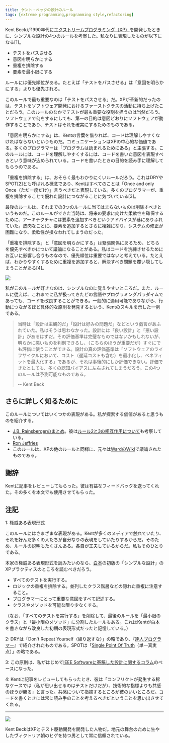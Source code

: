 ```yaml
---
title: ケント・ベックの設計のルール
tags: [extreme programming,programming style,refactoring]
---
```


<!-- Kent Beck came up with his four rules of simple design while he was developing ExtremeProgramming in the late 1990's. I express them like this. [1]- -->

Kent Beckが1990年代に[エクストリームプログラミング（XP）](/ExtremeProgramming)を開発したときに、シンプルな設計の4つのルールを考案した。私なりに表現したものが以下になる[1]。

<!-- Passes the tests
 !-- Reveals intention
 !-- No duplication
 !-- Fewest elements -->

* テストをパスさせる
* 意図を明らかにする
* 重複を排除する
* 要素を最小限にする

<!-- The rules are in priority order, so "passes the tests" takes priority over "reveals intention" -->
ルールには優先順位がある。たとえば「テストをパスさせる」は「意図を明らかにする」よりも優先される。

<!-- The most important of the rules is "passes the tests".  -->
<!-- XP was revolutionary in how it raised testing to a first-class activity in software development, 
 !-- 	so it's natural that testing should play a prominent role in these rules.  -->
<!-- The point is 
 !-- that whatever else you do with the software, 
 !-- 	the primary aim is that it works as intended and 
 !-- 	tests are there to ensure that happens. -->

このルールで最も重要なのは「テストをパスさせる」だ。XPが革新的だったのは、テストをソフトウェア開発におけるファーストクラスの活動に持ち上げたことだろう。このルールのなかでテストが最も重要な役割を担うのは当然だろう。ソフトウェアで何をするにしても、第一の目的は意図どおりにソフトウェアが動作することであり、テストはそれを確実にするためのものである。

<!-- "Reveals intention" is Kent's way of saying the code should be easy to understand.  -->
<!-- Communication is a core value of Extreme Programing, 
 !-- 	and many programmers like to stress that programs are there to be read by people.  -->
<!-- Kent's form of expressing this rule
 !-- 	implies that the key to enabling understanding 
 !-- 	is to express your intention in the code,  -->
<!-- so that your readers can understand what your purpose was when writing it. -->

「意図を明らかにする」は、Kentの言葉を借りれば、コードは理解しやすくなければならないというものだ。コミュニケーションはXPの中心的な価値である。多くのプログラマーは「プログラムは読まれるためにある」と主張する。このルールには、コードを理解しやすくするには、コードを書いた意図を表現すべきという意味が込められている。コードを書いたときの目的を読み手に理解してもらうのである。

<!-- The "no duplication" is perhaps the most powerfully subtle of these rules.  -->
<!-- It's a notion expressed elsewhere as DRY or SPOT [2], 
 !-- 	Kent expressed it as saying everything should be said "Once and only Once."  -->
<!-- Many programmers have observed 
 !-- 	that the exercise of eliminating duplication is a powerful way to drive out good designs. [3] -->

「重複を排除する」は、おそらく最もわかりにくいルールだろう。これはDRYやSPOT[2]とも呼ばれる概念であり、Kentはすべてのことは「Once and only Once（ただ一度だけ）」言うべきだと表現している。多くのプログラマーが、重複を排除することで優れた設計につながることに気づいている[3]。

<!-- The last rule tells us that anything that doesn't serve the three prior rules 
 !-- 	should be removed.  -->
<!-- At the time 
 !-- 	these rules were formulated there was a lot of design advice 
 !-- 	around adding elements to an architecture in order to increase flexibility 
 !-- 	for future requirements.  -->
<!-- Ironically the extra complexity of all of these elements
 !-- 	usually made the system harder
 !-- 	to modify and thus less flexible in practice. -->

最後のルールは、それまでの3つのルールに当てはまらないものは削除すべきというものだ。このルールができた当時は、将来の要求に向けた柔軟性を確保するために、アーキテクチャには要素を追加すべきというアドバイスが巷にありふれていた。皮肉なことに、要素を追加するとさらに複雑になり、システムの修正が困難になり、柔軟性が損なわれてしまうのだった。

<!-- People often find there is some tension between "no duplication" and "reveals intention", 
 !-- 	leading to arguments about which order those rules should appear.  -->
<!-- I've always seen their order as unimportant,  -->
<!-- since they feed off each other in refining the code.  -->
<!-- Such things as adding duplication to increase clarity is often papering over a problem
 !-- , when it would be better to solve it[4]. -->

「重複を排除する」と「意図を明らかにする」は緊張関係にあるため、どちらを優先すべきかについて議論になることがある。私はコードを洗練させるためにお互いに影響し合うものなので、優先順位は重要ではないと考えている。たとえば、わかりやすくするために重複を追加すると、解決すべき問題を覆い隠してしまうことがある[4]。

![](https://martinfowler.com/bliki/images/beckDesignRules/sketch.png)

<!-- What I like about these rules is 
 !-- that they are very simple to remember, 
 !-- 	yet following them improves code in any language or programming paradigm
 !-- that I've worked with.  -->
<!-- They are an example of Kent's skill in finding principles
 !-- 	that are generally applicable and yet concrete enough to shape my actions. -->

私がこのルールが好きなのは、シンプルなのに覚えやすいところだ。また、ルールに従えば、これまでに私が扱ってきたどの言語やプログラミングパラダイムであっても、コードを改良することができる。一般的に適用可能でありながら、行動につながるほど具体的な原則を発見するという、Kentのスキルを示した一例である。


<!-- At the time there was a lot of “design is subjective”, “design is a matter of taste” 
 !-- bullshit going around. I disagreed.  -->
<!-- There are better and worse designs.  -->
<!-- These criteria aren’t perfect,
 !--  but they serve to sort out some of the obvious crap and (importantly) 
 !--  you can evaluate them right now.  -->
<!-- The real criteria for quality of design, 
 !-- “minimizes cost (including the cost of delay) and maximizes benefit over the lifetime of the software,” can only be evaluated post hoc,  -->
<!-- and even then any evaluation will be subject to a large bag full of cognitive biases. 
 !-- The four rules are generally predictive. -->

> 当時は「設計は主観的だ」「設計は好みの問題だ」などという戯言があふれていた。私はそうは思わなかった。設計には「良い設計」と「悪い設計」があるはずだ。その評価基準は完璧なものではないかもしれないが、明らかに悪いものを判別できるし、（こちらのほうが重要だが）すぐにでも評価に使うことができる。設計の真の評価基準は「ソフトウェアのライフサイクルにおいて、コスト（遅延コストも含む）を最小化し、ベネフィットを最大化する」であるが、それは事後的にしか評価できない。評価できたとしても、多くの認知バイアスに左右されてしまうだろう。この4つのルールは予測可能なものである。
>
> -- Kent Beck

<!-- Further Reading -->
## さらに詳しく知るために

<!-- There are many expressions of these rules out there, here are a few that I think are worth exploring: -->

このルールについてはいくつかの表現がある。私が探索する価値があると思うものを紹介する。

<!-- J.B. Rainsberger's summary. He also has a good discussion of the interplay between the rules 2&3.
 !-- These rules, like much else of Extreme Programming, were originally discussed and refined on Ward's Wiki. -->
* [J.B. Rainsbergerのまとめ](https://blog.jbrains.ca/permalink/the-four-elements-of-simple-design)。彼は[ルール2と3の相互作用について](https://blog.thecodewhisperer.com/permalink/putting-an-age-old-battle-to-rest)も考察している。
* [Ron Jeffries](https://ronjeffries.com/xprog/classics/expemergentdesign/)
* このルールは、XPの他のルールと同様に、元々は[WardのWiki](http://wiki.c2.com/?XpSimplicityRules)で議論されたものである。

<!-- Acknowledgements -->
## 謝辞

<!-- Kent reviewed this post and sent me some very helpful feedback, 
 !-- 	much of which I appropriated into the text. -->

Kentに記事をレビューしてもらった。彼は有益なフィードバックを送ってくれた。その多くを本文でも使用させてもらった。

<!-- Notes -->
## 注記

<!-- 1: Authoritative Formulation -->
1: 権威ある表現形式

<!-- There are many expressions of the four rules out there, 
 !-- Kent stated them in lots of media, 
 !-- and plenty of other people have liked them and phrased them their own way.  -->
<!-- So you'll see plenty of descriptions of the rules, 
 !-- 	but each author has their own twist - as do I. -->

このルールにはさまざまな表現がある。Kentが多くのメディアで触れていたり、それを好んだ多くの人たちが自分なりの表現をしていたりするからだ。そのため、ルールの説明もたくさんある。各自が工夫しているからだ。私もそのひとりである。

<!-- If you want an authoritative formulation 
 !-- 	from the man himself, probably your best bet is from the first edition of The White Book (p 57) in the section that outlines the XP practice of Simple Design. -->

本家の権威ある表現形式を読みたいのなら、[白本](https://www.amazon.com/gp/product/0201616416)の初版の「シンプルな設計」のXPプラクティスのところを読むべきだろう。

<!-- Runs all the tests
 !-- Has no duplicated logic. Be wary of hidden duplication like parallel class hierarchies
 !-- States every intention important to the programmer
 !-- Has the fewest possible classes and methods -->

* すべてのテストを実行する。
* ロジックの重複を排除する。並列したクラス階層などの隠れた重複に注意すること。
* プログラマーにとって重要な意図をすべて記述する。
* クラスやメソッドを可能な限り少なくする。

<!-- (Just to be confusing, there's another formulation on page 109 that omits "runs all the tests" and splits "fewest classes" and "fewest methods" over the last two rules.  -->
<!-- I recall this was an earlier formulation that Kent improved on while writing the White Book.) -->

（なお、「すべてのテストを実行する」を削除して、最後のルールを「最小限のクラス」と「最小限のメソッド」に分割したルールもある。これはKentが白本を書きながら改良した初期の表現形式だったと記憶している。）

<!-- 2: DRY stands for Don't Repeat Yourself, and comes from The Pragmatic Programmer. SPOT stands for Single Point Of Truth. -->

2: DRYは「Don't Repeat Yourself（繰り返すな）」の略であり、『[達人プログラマー](https://www.amazon.com/gp/product/020161622X)』で紹介されたものである。SPOTは「[Single Point Of Truth](http://www.catb.org/~esr/writings/taoup/html/ch04s02.html#spot_rule)（単一真実点）」の略である。

<!-- 3: This principle was the basis of my first design column for IEEE Software. -->
3: この原則は、私がはじめて[IEEE Softwareに寄稿した設計に関するコラム](https://martinfowler.com/ieeeSoftware/repetition.pdf)のベースになった。

<!-- 4: When reviewing this post, Kent said "In the rare case they are in conflict 
 !-- (in tests are the only examples I can recall), 
 !-- empathy wins over some strictly technical metric." 
 !-- I like his point about empathy 
 !-- - it reminds us that when writing code we should always be thinking of the reader. -->
4: Kentに記事をレビューしてもらったとき、彼は「コンフリクトが発生する稀なケースでは（私が思い出せるのはテストだけだが）、技術的な指標よりも共感のほうが勝る」と言った。共感について指摘するところが彼のいいところだ。コードを書くときには常に読み手のことを考えるべきだということを思い出させてくれる。

----

![](https://martinfowler.com/bliki/images/beckDesignRules/kent.jpg)

<!-- Kent Beck developed Extreme Programming, Test Driven Development, 
 !-- 	and can always be relied on for good Victorian facial hair for his local ballet. -->
Kent BeckはXPとテスト駆動開発を開発した人物だ。地元の舞台のために生やしたヴィクトリア朝のヒゲを持つ男として常に信頼されている。
